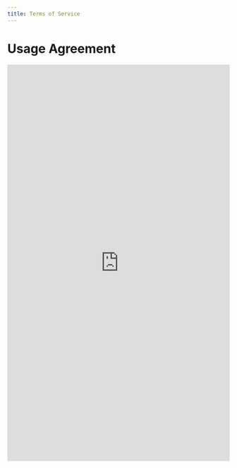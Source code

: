 ```yaml
---
title: Terms of Service
---
```


# Usage Agreement

<iframe frameBorder="0" width="100%" height="900px"  src="https://docs.google.com/document/d/e/2PACX-1vTU3cxa2I59AmNBFpagL3PHGYSuWsOBy8Tp9zoR5oU72fuA2prJK_DfBexbnj_R0IfH7xL_6yzlxyCm/pub?embedded=true"></iframe>


